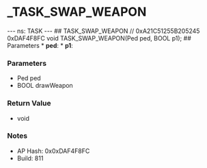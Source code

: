 # _TASK_SWAP_WEAPON

--- ns: TASK --- ## TASK_SWAP_WEAPON  // 0xA21C51255B205245 0xDAF4F8FC void TASK_SWAP_WEAPON(Ped ped, BOOL p1);   ## Parameters * **ped**: * **p1**:

### Parameters
* Ped ped
* BOOL drawWeapon

### Return Value
* void

### Notes
* AP Hash: 0x0xDAF4F8FC
* Build: 811

